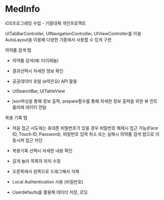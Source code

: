 # MedInfo

iOS프로그래밍 수업 - 기말대체 개인프로젝트

UITabBarController, UINavigationController, UIViewController를 이용
AutoLayout을 이용해 다양한 기종에서 사용할 수 있게 구현

의약품 검색 탭
- 의약품 검색(예: 타이레놀)
- 결과선택시 자세한 정보 확인

- 공공데이터 포털 (e약은요) API 활용

- UISearchBar, UITableView
- json파싱을 통해 정보 출력, prepare함수를 통해 자세한 정보 출력을 위한 뷰 컨트롤러에 데이터 전달

복용 기록 탭
- 처음 접근 시도에는 휴대폰 비밀번호가 있을 경우 비밀번호 해제시 접근 가능(Face ID, Touch ID, Password), 비밀번호 입력 취소 또는 실패시 의약품 검색 탭으로 이동시켜 접근 차단
- 복용기록 선택시 자세한 내용 확인
- 길게 눌러 목록의 위치 수정
- 오른쪽에서 왼쪽으로 드래그해서 삭제

- Local Authentication 사용 (비밀번호)
- Userdefaults를 활용해 데이터 저장, 로딩
